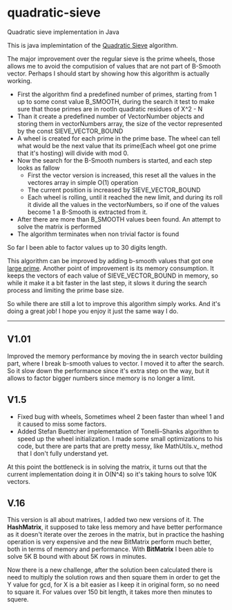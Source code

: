 # quadratic-sieve
Quadratic sieve implementation in Java

This is java implemintation of the [Quadratic Sieve](https://en.wikipedia.org/wiki/Quadratic_sieve) algorithm.

The major improvement over the regular sieve is the prime wheels, those allows me to avoid the computision of values that are not part of B-Smooth vector.
Perhaps I should start by showing how this algorithm is actually working.

 - First the algorithm find a predefined number of primes, starting from 1 up to some const value B_SMOOTH, during the search it test to make sure that those primes are in rootIn quadratic residues of X^2 - N
 - Than it create a predefined number of VectorNumber objects and storing them in vectorNumbers array, the size of the vector represented by the const SIEVE_VECTOR_BOUND
 - A wheel is created for each prime in the prime base. The wheel can tell what would be the next value that its prime(Each wheel got one prime that it's hosting) will divide with mod 0.
 - Now the search for the B-Smooth numbers is started, and each step looks as fallow
   - First the vector version is increased, this reset all the values in the vectores array in simple O(1) operation
   - The current position is increased by SIEVE_VECTOR_BOUND
   - Each wheel is rolling, until it reached the new limit, and during its roll it divide all the values in the vectorNumbers, so if one of the values become 1 a B-Smooth is extracted from it.
 - After there are more than B_SMOOTH values been found. An attempt to solve the matrix is performed
 - The algorithm terminates when non trivial factor is found
 
 So far I been able to factor values up to 30 digits length.
 
 This algorithm can be improved by adding b-smooth values that got one [large prime](https://en.wikipedia.org/wiki/Quadratic_sieve#One_large_prime). Another point of improvement is its memory consumption. 
 It keeps the vectors of each value of SIEVE_VECTOR_BOUND in memory, so while it make it a bit faster in the last step, it slows it during the search process and limiting the prime base size.
 
 So while there are still a lot to improve this algorithm simply works. And it's doing a great job! 
 I hope you enjoy it just the same way I do.
__________________________________________

V1.01
----------

Improved the memory performance by moving the in search vector building part, where I break b-smooth values to vector. I moved it to after the search. So it slow down the performance since it's extra step on the way, but it allows to factor bigger numbers since memory is no longer a limit.

V1.5
---------

 - Fixed bug with wheels, Sometimes wheel 2 been faster than wheel 1 and it caused to miss some factors.
 - Added Stefan Buettcher implementation of Tonelli–Shanks algorithm to speed up the wheel initialization. 
   I made some small optimizations to his code, but there are parts that are pretty messy, like MathUtils.v_ method that I don't fully understand yet.

At this point the bottleneck is in solving the matrix, it turns out that the current implementation doing it in O(N^4) so it's taking hours to solve 10K vectors.

V.16
----------

This version is all about matrixes, I added two new versions of it. The <b>HashMatrix</b>, it supposed to take less memory and have better performance as it doesn't iterate over the zeroes in the matrix, but in practice the hashing operation is very expensive and the new BitMatrix perform much better, both in terms of memory and performance. With <b>BitMatrix</b> I been able to solve 5K B bound with about 5K rows in minutes. 

Now there is a new challenge, after the solution been calculated there is need to multiply the solution rows and then square them in order to get the Y value for gcd, for X is a bit easier as I keep it in original form, so no need to square it. 
For values over 150 bit length, it takes more then minutes to squere. 




